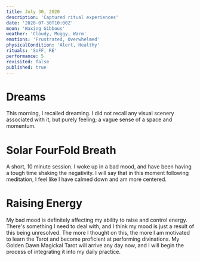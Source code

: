 ```yaml
---
title: July 30, 2020
description: 'Captured ritual experiences'
date: '2020-07-30T10:00Z'
moon: 'Waxing Gibbous'
weather: 'Cloudy, Muggy, Warm'
emotions: 'Frustrated, Overwhelmed'
physicalCondition: 'Alert, Healthy'
rituals: 'SoFF, RE'
performance: 5
revisited: false
published: true
---
```


# Dreams

This morning, I recalled dreaming. I did not recall any visual scenery associated with it, but purely feeling; a vague sense of a space and momentum.

# Solar FourFold Breath

A short, 10 minute session. I woke up in a bad mood, and have been having a tough time shaking the negativity. I will say that in this moment following meditation, I feel like I have calmed down and am more centered.

# Raising Energy

My bad mood is definitely affecting my ability to raise and control energy. There's something I need to deal with, and I think my mood is just a result of this being unresolved. The more I thought on this, the more I am motivated to learn the Tarot and become proficient at performing divinations. My Golden Dawn Magickal Tarot will arrive any day now, and I will begin the process of integrating it into my daily practice.